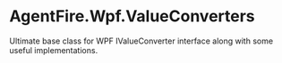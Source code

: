 # AgentFire.Wpf.ValueConverters
Ultimate base class for WPF IValueConverter interface along with some useful implementations.
